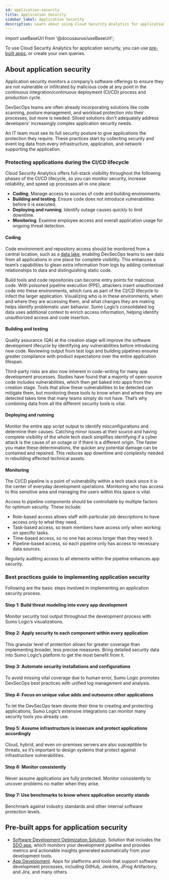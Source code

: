 ```yaml
---
id: application-security
title: Application Security
sidebar_label: Application Security
description: Learn about using Cloud Security Analytics for application security. 
---
```


import useBaseUrl from '@docusaurus/useBaseUrl';

To use Cloud Security Analytics for application security, you can use [pre-built apps](#pre-built-apps-for-application-security), or create your own queries.

## About application security

Application security monitors a company’s software offerings to ensure they are not vulnerable or infiltrated by malicious code at any point in the continuous integration/continuous deployment (CI/CD) process and production cycle. 

DevSecOps teams are often already incorporating solutions like code scanning, posture management, and workload protection into their processes, but more is needed. Siloed solutions don’t adequately address developers' increasingly complex application security needs. 

An IT team must see its full security posture to give applications the protection they require. These practices start by collecting security and event log data from every infrastructure, application, and network supporting the application. 

### Protecting applications during the CI/CD lifecycle

Cloud Security Analytics offers full-stack visibility throughout the following phases of the CI/CD lifecycle, so you can monitor security, increase reliability, and speed up processes all in one place:
* **Coding**. Manage access to sources of code and building environments.
* **Building and testing**. Ensure code does not introduce vulnerabilities before it is executed.
* **Deploying and running**. Identify outage causes quickly to limit downtime.
* **Monitoring**. Examine employee access and overall application usage for ongoing threat detection.

#### Coding

Code environment and repository access should be monitored from a central location, such as a [data lake](/docs/cloud-security-analytics/data-lake/), enabling DevSecOps teams to see data from all applications in one place for complete visibility. This enhances a team’s capabilities to glean extra information from logs by adding contextual relationships to data and distinguishing static code.

Build tools and code repositories can become entry points for malicious code. With poisoned pipeline execution (PPE), attackers insert unauthorized code into these environments, which runs as part of the CI/CD lifecycle to infect the larger application. Visualizing who is in
these environments, when and where they are accessing them, and what changes they are making helps identify problematic user behavior. Sumo Logic’s consolidated log data uses additional context to enrich access information, helping identify unauthorized access and code insertion. 

#### Building and testing

Quality assurance (QA) at the creation stage will improve the software development lifecycle by identifying any vulnerabilities before introducing new code. Reviewing output from test logs and building pipelines ensures greater compliance with product expectations over the entire application lifespan.

Third-party risks are also now inherent in code-writing for many app development processes. Studies have found that a majority of open-source code includes vulnerabilities, which then get baked into apps from the creation stage. Tools that allow these vulnerabilities to be detected can mitigate them, but monitoring these tools to know when and where they are detected takes time that many teams simply do not have. That’s why combining data from all the different security tools is vital.

#### Deploying and running

Monitor the entire app script output to identify misconfigurations and determine their causes. Catching minor issues at their source and having complete visibility of the whole tech stack simplifies identifying if a cyber attack is the cause of an outage or if there is a different origin. The faster you make these determinations, the quicker any potential damage can be contained and repaired. This reduces app downtime and complexity needed in rebuilding affected technical assets. 

#### Monitoring

The CI/CD pipeline is a point of vulnerability within a tech stack since it is the center of everyday development operations. Monitoring who has access to this sensitive area and managing the users within this space is vital.

Access to pipeline components should be controllable by multiple factors for optimum security. These include:
* Role-based access allows staff with particular job descriptions to have access only to what they need.
* Task-based access, so team members have access only when working on specific tasks.
* Time-based access, so no one has access longer than they need it.
* Pipeline-based access, so each pipeline only has access to necessary data sources.

Regularly auditing access to all elements within the pipeline enhances app security. 

### Best practices guide to implementing application security

Following are the basic steps involved in implementing an application security process.

#### Step 1: Build threat modeling into every app development

Monitor security tool output throughout the development process with Sumo Logic’s visualizations.

#### Step 2: Apply security to each component within every application 

This granular level of protection allows for greater coverage than implementing broader, less precise measures. Bring detailed security data into Sumo Logic’s platform to get the most benefit from it.

#### Step 3: Automate security installations and configurations

To avoid missing vital coverage due to human error, Sumo Logic promotes DevSecOps best practices with unified log management and analysis.

#### Step 4: Focus on unique value adds and outsource other applications

To let the DevSecOps team devote their time to creating and protecting applications, Sumo Logic’s extensive integrations can monitor many security tools you already use.

#### Step 5: Assume infrastructure is insecure and protect applications accordingly

Cloud, hybrid, and even on-premises servers are also susceptible to threats, so it’s
important to design systems that protect against infrastructure vulnerabilities.

#### Step 6: Monitor consistently

Never assume applications are fully protected. Monitor consistently to uncover problems no matter when they arise.

#### Step 7: Use benchmarks to know where application security stands

Benchmark against industry standards and other internal software protection levels.

## Pre-built apps for application security

* [Software Development Optimization Solution](/docs/observability/sdo/). Solution that includes the [SDO app](/docs/observability/sdo/install-sdo-app-view-dashboards/), which monitors your development pipeline and provides metrics and actionable insights generated automatically from your development tools.
* [App Development](/docs/integrations/app-development/). Apps for platforms and tools that support software development processes, including GitHub, Jenkins, JFrog Artifactory, and Jira, and many others.
